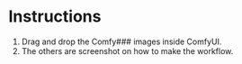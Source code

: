 # Instructions

1. Drag and drop the Comfy### images inside ComfyUI.
2. The others are screenshot on how to make the workflow.
